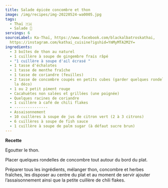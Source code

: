 ```yaml
---
title: Salade épicée concombre et thon
image: /img/recipes/img-20220524-wa0005.jpg
tags:
  - Thaï 🇹🇭
  - Salade 🥗
servings: 6
sourceLabel: Ka-Thaï, https://www.facebook.com/blackalbatroskathai,
  https://instagram.com/kathai_cuisine?igshid=YmMyMTA2M2Y=
ingredients:
  - 3 boîtes de thon au naturel
  - 1 cuillère à soupe de gingembre frais râpé
  - "1 cuillère à soupe d'ail écrasé "
  - 1 tasse d'échalotes
  - 1 tasse de menthe fraîche
  - 1 tasse de coriandre (feuilles)
  - 2 tasse de concombre coupés en petits cubes (garder quelques rondelles pour
    la déco)
  - 1 ou 2 petit piment rouge
  - Cacahuètes non salées et grillées (une poignée)
  - Quelques racines de coriandre
  - 1 cuillère à café de chili flakes
  - ---------------
  - Assaisonnement
  - 10 cuillères à soupe de jus de citron vert (2 à 3 citrons)
  - 6 cuillères à soupe de fish sauce
  - 1 cuillère à soupe de palm sugar (à défaut sucre brun)
---
```

**Recette**

Egoutter le thon.

Placer quelques rondelles de concombre tout autour du bord du plat.

Préparer tous les ingrédients, mélanger thon, concombre et herbes fraîches, les disposer au centre du plat et au moment de servir ajouter l’assaisonnement ainsi que la petite cuillère de chili flakes.



```

```